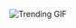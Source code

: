 
<!-- GIF_SECTION -->
![Trending GIF](https://media4.giphy.com/media/v1.Y2lkPThiYjIxNzcya254YTVmOTRhc2h0em5oYnE1bTludThldmJ5NDJrcW12N3dyYzZqciZlcD12MV9naWZzX3NlYXJjaCZjdD1n/ENY5vJgJPEfG3Ym14H/giphy.gif)
<!-- END_GIF_SECTION -->
